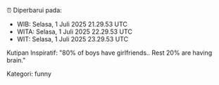 ⏰ Diperbarui pada:
- WIB: Selasa, 1 Juli 2025 21.29.53 UTC
- WITA: Selasa, 1 Juli 2025 22.29.53 UTC
- WIT: Selasa, 1 Juli 2025 23.29.53 UTC

Kutipan Inspiratif:
"80% of boys have girlfriends.. Rest 20% are having brain."


Kategori: funny

